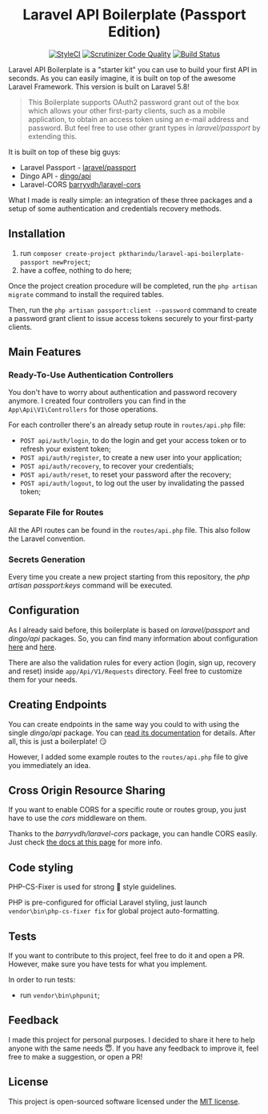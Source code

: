 <h1 align="center">
Laravel API Boilerplate (Passport Edition)
</h1>

<p align="center">
<a href="https://styleci.io/repos/130313746"><img src="https://styleci.io/repos/130313746/shield?branch=master" alt="StyleCI"></a>
<a href="https://scrutinizer-ci.com/g/pktharindu/laravel-api-boilerplate-passport/?branch=master"><img src="https://scrutinizer-ci.com/g/pktharindu/laravel-api-boilerplate-passport/badges/quality-score.png?b=master" alt="Scrutinizer Code Quality"></a>
<a href="https://scrutinizer-ci.com/g/pktharindu/laravel-api-boilerplate-passport/build-status/master"><img src="https://scrutinizer-ci.com/g/pktharindu/laravel-api-boilerplate-passport/badges/build.png?b=master" alt="Build Status"></a>
</p>

Laravel API Boilerplate is a "starter kit" you can use to build your first API in seconds. As you can easily imagine, it is built on top of the awesome Laravel Framework. This version is built on Laravel 5.8!

> This Boilerplate supports OAuth2 password grant out of the box which allows your other first-party clients, such as a mobile application, to obtain an access token using an e-mail address and password. But feel free to use other grant types in _laravel/passport_ by extending this.

It is built on top of these big guys:

- Laravel Passport - [laravel/passport](https://github.com/laravel/passport)
- Dingo API - [dingo/api](https://github.com/dingo/api)
- Laravel-CORS [barryvdh/laravel-cors](http://github.com/barryvdh/laravel-cors)

What I made is really simple: an integration of these three packages and a setup of some authentication and credentials recovery methods.

## Installation

1. run `composer create-project pktharindu/laravel-api-boilerplate-passport newProject`;
2. have a coffee, nothing to do here;

Once the project creation procedure will be completed, run the `php artisan migrate` command to install the required tables.

Then, run the `php artisan passport:client --password` command to create a password grant client to issue access tokens securely to your first-party clients.

## Main Features

### Ready-To-Use Authentication Controllers

You don't have to worry about authentication and password recovery anymore. I created four controllers you can find in the `App\Api\V1\Controllers` for those operations.

For each controller there's an already setup route in `routes/api.php` file:

- `POST api/auth/login`, to do the login and get your access token or to refresh your existent token;
- `POST api/auth/register`, to create a new user into your application;
- `POST api/auth/recovery`, to recover your credentials;
- `POST api/auth/reset`, to reset your password after the recovery;
- `POST api/auth/logout`, to log out the user by invalidating the passed token;

### Separate File for Routes

All the API routes can be found in the `routes/api.php` file. This also follow the Laravel convention.

### Secrets Generation

Every time you create a new project starting from this repository, the _php artisan passport:keys_ command will be executed.

## Configuration

As I already said before, this boilerplate is based on _laravel/passport_ and _dingo/api_ packages. So, you can find many information about configuration <a href="https://laravel.com/docs/5.8/passport" target="_blank">here</a> and <a href="https://github.com/dingo/api/wiki/Configuration" target="_blank">here</a>.

There are also the validation rules for every action (login, sign up, recovery and reset) inside `app/Api/V1/Requests` directory. Feel free to customize them for your needs.

## Creating Endpoints

You can create endpoints in the same way you could to with using the single _dingo/api_ package. You can <a href="https://github.com/dingo/api/wiki/Creating-API-Endpoints" target="_blank">read its documentation</a> for details. After all, this is just a boilerplate! :smirk:

However, I added some example routes to the `routes/api.php` file to give you immediately an idea.

## Cross Origin Resource Sharing

If you want to enable CORS for a specific route or routes group, you just have to use the _cors_ middleware on them.

Thanks to the _barryvdh/laravel-cors_ package, you can handle CORS easily. Just check <a href="https://github.com/barryvdh/laravel-cors" target="_blank">the docs at this page</a> for more info.

## Code styling

PHP-CS-Fixer is used for strong :muscle: style guidelines.

PHP is pre-configured for official Laravel styling, just launch `vendor\bin\php-cs-fixer fix` for global project auto-formatting.

## Tests

If you want to contribute to this project, feel free to do it and open a PR. However, make sure you have tests for what you implement.

In order to run tests:

- run `vendor\bin\phpunit`;

## Feedback

I made this project for personal purposes. I decided to share it here to help anyone with the same needs :innocent:. If you have any feedback to improve it, feel free to make a suggestion, or open a PR!

## License

This project is open-sourced software licensed under the [MIT license](http://opensource.org/licenses/MIT).
